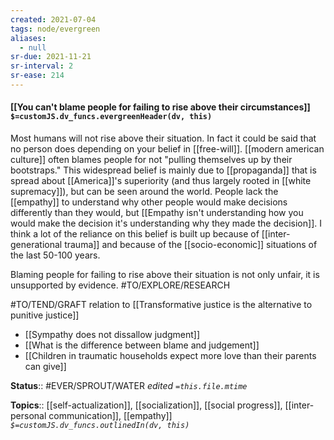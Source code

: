```yaml
---
created: 2021-07-04
tags: node/evergreen
aliases:
  - null
sr-due: 2021-11-21
sr-interval: 2
sr-ease: 214
---
```


#### [[You can't blame people for failing to rise above their circumstances]] `$=customJS.dv_funcs.evergreenHeader(dv, this)`

Most humans will not rise above their situation. In fact it could be said that no person does depending on your belief in [[free-will]]. [[modern american culture]] often blames people for not "pulling themselves up by their bootstraps." This widespread belief is mainly due to [[propaganda]] that is spread about [[America]]'s superiority (and thus largely rooted in [[white supremacy]]), but can be seen around the world. People lack the [[empathy]] to understand why other people would make decisions differently than they would, but [[Empathy isn't understanding how you would make the decision it's understanding why they made the decision]]. I think a lot of the reliance on this belief is built up because of [[inter-generational trauma]] and because of the [[socio-economic]] situations of the last 50-100 years. 

Blaming people for failing to rise above their situation is not only unfair, it is unsupported by evidence. #TO/EXPLORE/RESEARCH 

#TO/TEND/GRAFT relation to [[Transformative justice is the alternative to punitive justice]]

- [[Sympathy does not dissallow judgment]]
- [[What is the difference between blame and judgement]]
- [[Children in traumatic households expect more love than their parents can give]]



**Status**:: #EVER/SPROUT/WATER 
*edited `=this.file.mtime`*

**Topics**:: [[self-actualization]], [[socialization]], [[social progress]], [[inter-personal communication]], [[empathy]]
*`$=customJS.dv_funcs.outlinedIn(dv, this)`*


